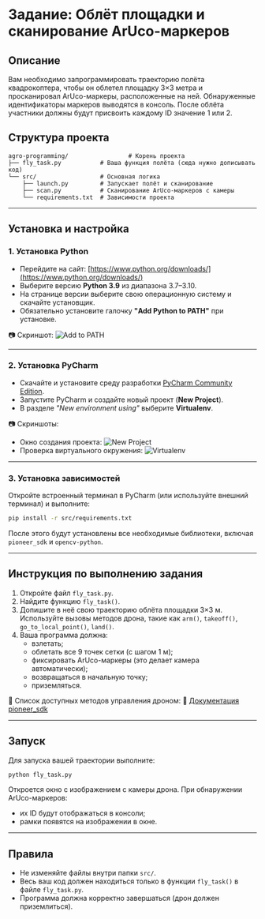# Задание: Облёт площадки и сканирование ArUco-маркеров

## Описание

Вам необходимо запрограммировать траекторию полёта квадрокоптера, чтобы он облетел площадку 3×3 метра и просканировал ArUco-маркеры, расположенные на ней. Обнаруженные идентификаторы маркеров выводятся в консоль. После облёта участники должны будут присвоить каждому ID значение 1 или 2.

## Структура проекта

```
agro-programming/                 # Корень проекта
├── fly_task.py           # Ваша функция полёта (сюда нужно дописывать код)
└── src/                  # Основная логика
    ├── launch.py         # Запускает полёт и сканирование
    ├── scan.py           # Сканирование ArUco-маркеров с камеры
    └── requirements.txt  # Зависимости проекта
```

---

## Установка и настройка

### 1. Установка Python

* Перейдите на сайт: [https://www.python.org/downloads/](https://www.python.org/downloads/)
* Выберите версию **Python 3.9** из диапазона 3.7–3.10.
* На странице версии выберите свою операционную систему и скачайте установщик.
* Обязательно установите галочку **"Add Python to PATH"** при установке.

📷 Скриншот:
![Add to PATH](https://storage.yandexcloud.net/pioneer-doc.geoscan.ru-static/images/programming/python/prep/img01.png)

---

### 2. Установка PyCharm

* Скачайте и установите среду разработки [PyCharm Community Edition](https://www.jetbrains.com/ru-ru/pycharm/download/).
* Запустите PyCharm и создайте новый проект (**New Project**).
* В разделе *"New environment using"* выберите **Virtualenv**.

📷 Скриншоты:

* Окно создания проекта:
  ![New Project](https://storage.yandexcloud.net/pioneer-doc.geoscan.ru-static/images/programming/python/prep/img04.png)
* Проверка виртуального окружения:
  ![Virtualenv](https://storage.yandexcloud.net/pioneer-doc.geoscan.ru-static/images/programming/python/prep/img05.png)

---

### 3. Установка зависимостей

Откройте встроенный терминал в PyCharm (или используйте внешний терминал) и выполните:

```bash
pip install -r src/requirements.txt
```

После этого будут установлены все необходимые библиотеки, включая `pioneer_sdk` и `opencv-python`.

---

## Инструкция по выполнению задания

1. Откройте файл `fly_task.py`.
2. Найдите функцию `fly_task()`.
3. Допишите в неё свою траекторию облёта площадки 3×3 м. Используйте вызовы методов дрона, такие как `arm()`, `takeoff()`, `go_to_local_point()`, `land()`.
4. Ваша программа должна:
   * взлетать;
   * облетать все 9 точек сетки (с шагом 1 м);
   * фиксировать ArUco-маркеры (это делает камера автоматически);
   * возвращаться в начальную точку;
   * приземляться.

📘 Список доступных методов управления дроном:
🔗 [Документация pioneer\_sdk](https://docs.geoscan.ru/pioneer/programming/python/pioneer-sdk-methods.html)

---

## Запуск

Для запуска вашей траектории выполните:

```bash
python fly_task.py
```

Откроется окно с изображением с камеры дрона. При обнаружении ArUco-маркеров:

* их ID будут отображаться в консоли;
* рамки появятся на изображении в окне.

---

## Правила

* Не изменяйте файлы внутри папки `src/`.
* Весь ваш код должен находиться только в функции `fly_task()` в файле `fly_task.py`.
* Программа должна корректно завершаться (дрон должен приземлиться).

